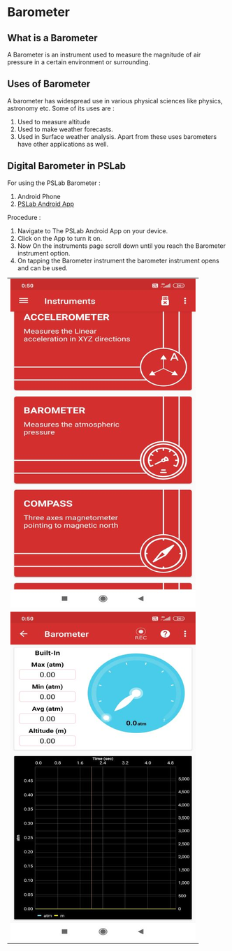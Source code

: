 Barometer
==============

What is a Barometer
-----------------------
A Barometer is an instrument used to measure the magnitude of air pressure in a certain environment or surrounding.

Uses of Barometer
------------------
A barometer has widespread use in various physical sciences like physics, astronomy etc. Some of its uses are :
1) Used to measure altitude
2) Used to make weather forecasts.
3) Used in Surface weather analysis.
Apart from these uses barometers have other applications as well.

Digital Barometer in PSLab
---------------------------
For using the PSLab Barometer :
1) Android Phone
2) [PSLab Android App](https://play.google.com/store/apps/details?id=io.pslab&hl=en_US)

Procedure :
1) Navigate to The PSLab Android App on your device.
2) Click on the App to turn it on.
3) Now On the instruments page scroll down until you reach the Barometer instrument option.
4) On tapping the Barometer instrument the barometer instrument opens and can be used.

<table>
     <tr>
         <td><img src="../images/barometer_1.jpg"></td>
     </tr>
     <tr>
         <td><img src="../images/barometer_2.jpg"></td>
     </tr>
 </table>



